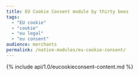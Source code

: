 ```yaml
---
title: EU Cookie Consent module by thirty bees
tags:
  - "EU cookie"
  - "cookie"
  - "eu legal"
  - "eu consent"
audience: merchants
permalink: /native-modules/eu-cookie-consent/
---
```


{% include api/1.0/eucookieconsent-content.md %}